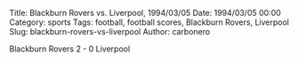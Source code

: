 Title: Blackburn Rovers vs. Liverpool, 1994/03/05
Date: 1994/03/05 00:00
Category: sports
Tags: football, football scores, Blackburn Rovers, Liverpool
Slug: blackburn-rovers-vs-liverpool
Author: carbonero


Blackburn Rovers 2 - 0 Liverpool
